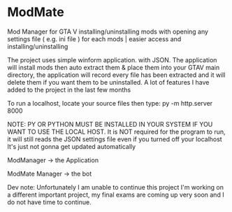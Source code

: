 # ModMate
Mod Manager for GTA V installing/uninstalling mods with opening any settings file ( e.g. ini file ) for each mods | easier access and installing/uninstalling


The project uses simple winform application. with JSON.
The application will install mods then auto extract them & place them into your GTAV main directory, the application will record every file has been extracted and it will delete them if you want them to be uninstalled. A lot of features I have added to the project in the last few months

To run a localhost, locate your source files then type: py -m http.server 8000 

NOTE: PY OR PYTHON MUST BE INSTALLED IN YOUR SYSTEM IF YOU WANT TO USE THE LOCAL HOST.
It is NOT required for the program to run, it will still reads the JSON settings file even if you turned off your localhost It's just not gonna get updated automatically

ModManager -> the Application 

ModMate Manager -> the bot

Dev note: Unfortunately I am unable to continue this project I'm working on a different important project, my final exams are coming up very soon and I do not have time to continue.
